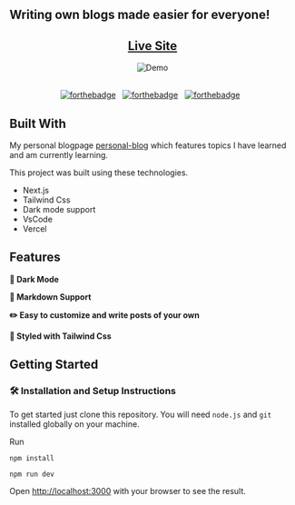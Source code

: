 
## Writing own blogs made easier for everyone!

<h2 align="center">
  <a href="https://poetic-snickerdoodle-2591ef.netlify.app/" target="_blank">Live Site</a>
</h2>

<div align="center">
  <img alt="Demo" src="./Extra/demo.gif" />
</div>

<br/>

<center>

[![forthebadge](https://forthebadge.com/images/badges/built-with-love.svg)](https://forthebadge.com) &nbsp;
[![forthebadge](https://forthebadge.com/images/badges/made-with-javascript.svg)](https://forthebadge.com) &nbsp;
[![forthebadge](https://forthebadge.com/images/badges/open-source.svg)](https://forthebadge.com) &nbsp;

</center>

## Built With

My personal blogpage <a href="https://poetic-snickerdoodle-2591ef.netlify.app/" target="_blank">personal-blog</a> which features topics I have learned and am currently learning.<br/>

This project was built using these technologies.

- Next.js
- Tailwind Css
- Dark mode support
- VsCode
- Vercel

## Features

**🌙 Dark Mode**

**📃 Markdown Support**

**✏️ Easy to customize and write posts of your own**

**🎨 Styled with Tailwind Css**

## Getting Started

### 🛠 Installation and Setup Instructions

To get started just clone this repository. You will need `node.js` and `git` installed globally on your machine.

Run

```
npm install
```

```
npm run dev
```

Open [http://localhost:3000](http://localhost:3000) with your browser to see the result.
